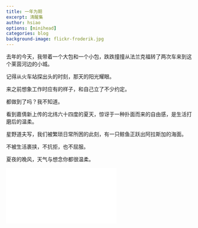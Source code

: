 ```yaml
---
title: 一年为期
excerpt: 清醒集
author: hsiao
options: [minihead]
categories: blog
background-image: flickr-froderik.jpg
---
```


去年的今天，我带着一个大包和一个小包，跌跌撞撞从法兰克福转了两次车来到这个莱茵河边的小城。

记得从火车站探出头的时刻，那天的阳光耀眼。

来之前想象工作时应有的样子，和自己立了不少约定。

都做到了吗？我不知道。

看到嘉倩新上传的北纬六十四度的夏天，惊讶于一种扑面而来的自由感，是生活打磨后的温柔。

星野道夫写，我们被繁琐日常所困的此刻，有一只鲸鱼正跃出阿拉斯加的海面。

不被生活裹挟，不抗拒，也不屈服。

夏夜的晚风，天气与想念你都很温柔。

<iframe src="//player.bilibili.com/player.html?aid=371581067&bvid=BV1wZ4y1M7Ms&cid=218968163&page=1" scrolling="no" border="0" frameborder="no" framespacing="0" allowfullscreen="true"> </iframe>